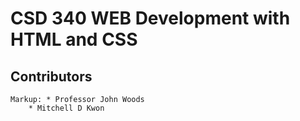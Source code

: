 # CSD 340 WEB Development with HTML and CSS
## Contributors
	Markup: * Professor John Woods
		* Mitchell D Kwon
